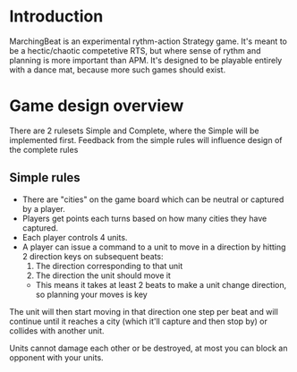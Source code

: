 # Introduction
MarchingBeat is an experimental rythm-action Strategy game.
It's meant to be a hectic/chaotic competetive RTS, but where sense of rythm and planning
is more important than APM.
It's designed to be playable entirely with a dance mat, because more such games should exist.

# Game design overview
There are 2 rulesets Simple and Complete, where the Simple will be implemented first.
Feedback from the simple rules will influence design of the complete rules

## Simple rules
* There are "cities" on the game board which can be neutral or captured by a player.
* Players get points each turns based on how many cities they have captured.
* Each player controls 4 units.
* A player can issue a command to a unit to move in a direction by hitting 2 direction keys on subsequent beats:
    1. The direction corresponding to that unit
    2. The direction the unit should move it
    - This means it takes at least 2 beats to make a unit change direction, so planning your moves is key

The unit will then start moving in that direction one step per beat and will continue until it reaches a city (which it'll capture and then stop by) or collides with another unit.

Units cannot damage each other or be destroyed, at most you can block an opponent with your units.
